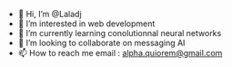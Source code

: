- 👋 Hi, I’m @Laladj
- 👀 I’m interested in web development
- 🌱 I’m currently learning conolutionnal neural networks
- 💞️ I’m looking to collaborate on messaging AI 
- 📫 How to reach me email : alpha.quiorem@gmail.com

<!---
Laladj/Laladj is a ✨ special ✨ repository because its `README.md` (this file) appears on your GitHub profile.
You can click the Preview link to take a look at your changes.
--->
